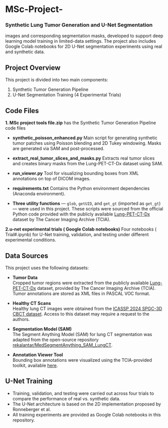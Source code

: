 # MSc-Project-
### Synthetic Lung Tumor Generation and U-Net Segmentation
images and corresponding segmentation masks, developed to support deep learning model training in limited-data settings. The project also includes Google Colab notebooks for 2D U-Net segmentation experiments using real and synthetic data.

## Project Overview

This project is divided into two main components:

1. Synthetic Tumor Generation Pipeline
2. U-Net Segmentation Training (4 Experimental Trials)

## Code Files
**1. MSc project tools file.zip** has the Synthetic Tumor Generation Pipeline code files

- **synthetic_poisson_enhanced.py**
Main script for generating synthetic tumor patches using Poisson blending and 2D Tukey windowing. Masks are generated via SAM and post-processed.

- **extract_real_tumor_slices_and_masks.py**
Extracts real tumor slices and creates binary masks from the Lung-PET-CT-Dx dataset using SAM.

- **run_viewer.py**
Tool for visualizing bounding boxes from XML annotations on top of DICOM images.

- **requirements.txt**
Contains the Python environment dependencies (Anaconda environment).

- **Three utility functions** — `glob`, `getUID`, and `get_gt` (imported as `get_gt`) — were used in this project. These scripts were sourced from the official Python code provided with the publicly available [Lung-PET-CT-Dx](https://www.cancerimagingarchive.net/collection/lung-pet-ct-dx/) dataset by The Cancer Imaging Archive (TCIA).

**2.u-net experimental trials ( Google Colab notebooks)**
Four notebooks ( Trial#.ipynb) for U-Net training, validation, and testing under different experimental conditions.

##  Data Sources

This project uses the following datasets:

- **Tumor Data**  
  Cropped tumor regions were extracted from the publicly available [Lung-PET-CT-Dx](https://www.cancerimagingarchive.net/collection/lung-pet-ct-dx/) dataset, provided by The Cancer Imaging Archive (TCIA). Tumor annotations are stored as XML files in PASCAL VOC format.

- **Healthy CT Scans**  
  Healthy lung CT images were obtained from the [ICASSP 2024 SPGC-3D CBCT dataset](https://sites.google.com/view/icassp2024-spgc-3dcbct/data?authuser=0). Access to this dataset may require a request to the authors.

- **Segmentation Model (SAM)**  
  The Segment Anything Model (SAM) for lung CT segmentation was adapted from the open-source repository [rekalantar/MedSegmentAnything_SAM_LungCT](https://github.com/rekalantar/MedSegmentAnything_SAM_LungCT).

- **Annotation Viewer Tool**  
  Bounding box annotations were visualized using the TCIA-provided toolkit, available [here](https://www.cancerimagingarchive.net/wp-content/uploads/VisualizationTools.zip).

## U-Net Training
- Training, validation, and testing were carried out across four trials to compare the performance of real vs. synthetic data.
- The U-Net architecture is based on the 2D implementation proposed by Ronneberger et al.
- All training experiments are provided as Google Colab notebooks in this repository.
